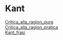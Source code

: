# Kant
[Critica_alla_ragion_pura](Critica_alla_ragion_pura)  
[Critica_alla_ragion_pratica](Critica_alla_ragion_pratica)  
[Kant_frasi](Kant_frasi)  
